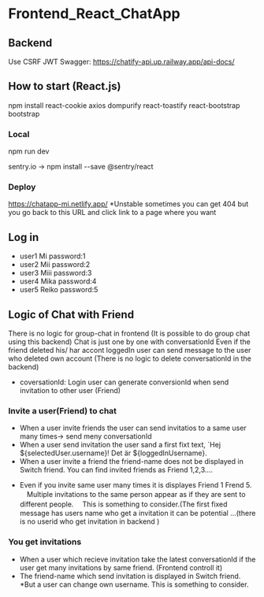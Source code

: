 ﻿# Frontend_React_ChatApp
##  Backend 
Use CSRF JWT
Swagger: https://chatify-api.up.railway.app/api-docs/

## How to start (React.js)
npm install react-cookie axios dompurify  react-toastify react-bootstrap bootstrap
### Local
npm run dev

sentry.io -> 
npm install --save @sentry/react

### Deploy
https://chatapp-mi.netlify.app/
*Unstable sometimes you can get 404 but you go back to this URL and click link to a page where you want

## Log in 
- user1 Mi  password:1
- user2 Mii  password:2
- user3 Miii  password:3
- user4 Mika  password:4
- user5 Reiko  password:5

## Logic of Chat with Friend
There is no logic for group-chat in frontend (It is possible to do group chat using this backend)
Chat is just one by one with conversationId
Even if the friend deleted his/ har accont loggedIn user can send message to the user who deleted own account (There is no logic to delete conversationId in the backend)
- coversationId: Login user can generate conversionId when send invitation to other user (Friend)

### Invite a user(Friend) to chat
- When a user invite friends the user can send invitatios to a same user many times-> send meny conversationId  
- When a user send invitation the user sand a first fixt text, `Hej ${selectedUser.username}! Det är ${loggedInUsername}. 
- When a user invite a friend  the friend-name does not be displayed in Switch friend. You can find invited friends as Friend 1,2,3....
* Even if you invite same user many times it is displayes Friend 1 Frend 5. 
　Multiple invitations to the same person appear as if they are sent to different people.
　This is something to consider.(The first fixed message has users name who get a invitation it can be potential ...(there is no userid who get invitation in backend )

### You get invitations
- When a user which recieve invitation take the latest conversationId if the user get many invitations by same friend. (Frontend controll it)
- The friend-name which send invitation is displayed in Switch friend.
*But a user can change own username. This is something to consider. 



